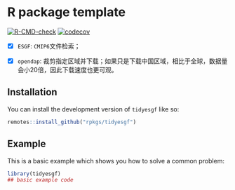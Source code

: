 
# R package template

<!-- badges: start -->
[![R-CMD-check](https://github.com/rpkgs/tidyesgf/actions/workflows/R-CMD-check.yaml/badge.svg)](https://github.com/rpkgs/tidyesgf/actions/workflows/R-CMD-check.yaml)
[![codecov](https://codecov.io/gh/rpkgs/tidyesgf/branch/master/graph/badge.svg)](https://app.codecov.io/gh/rpkgs/tidyesgf)
<!-- [![CRAN](http://www.r-pkg.org/badges/version/tidyesgf)](https://cran.r-project.org/package=tidyesgf) -->
<!-- [![total](http://cranlogs.r-pkg.org/badges/grand-total/tidyesgf)](https://www.rpackages.io/package/tidyesgf) -->
<!-- [![monthly](http://cranlogs.r-pkg.org/badges/tidyesgf)](https://www.rpackages.io/package/tidyesgf) -->
<!-- badges: end -->

- [x] `ESGF`: `CMIP6`文件检索；

- [x] `opendap`: 裁剪指定区域并下载；如果只是下载中国区域，相比于全球，数据量会小20倍，因此下载速度也更可观。

## Installation

You can install the development version of `tidyesgf` like so:

``` r
remotes::install_github("rpkgs/tidyesgf")
```

## Example

This is a basic example which shows you how to solve a common problem:

``` r
library(tidyesgf)
## basic example code
```
